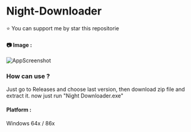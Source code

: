 # Night-Downloader

⭐ You can support me by star this repositorie

#### 📷 Image : 
![AppScreenshot](https://media.discordapp.net/attachments/830539152797859902/1035760765359108116/unknown.png)

### How can use ?
Just go to Releases and choose last version, then download zip file and extract it.
now just run "Night Downloader.exe"

#### Platform : 
Windows 64x / 86x 
